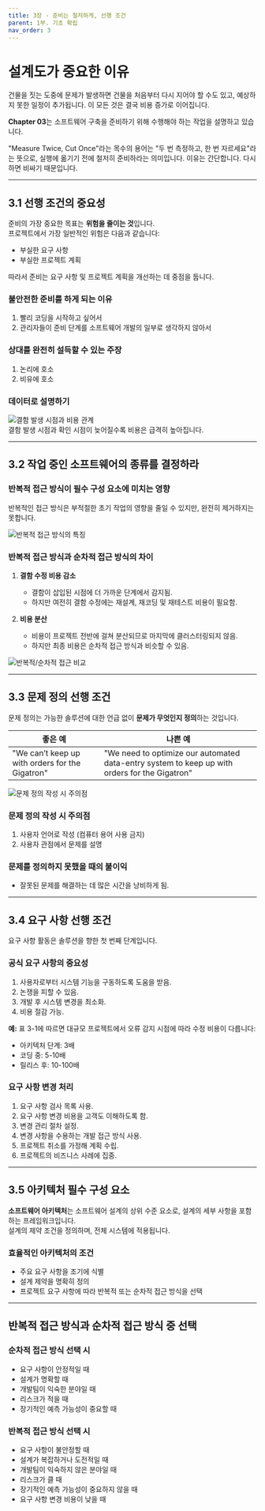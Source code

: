 ```yaml
---
title: 3장 - 준비는 철저하게, 선행 조건
parent: 1부. 기초 확립
nav_order: 3
---
```


# 설계도가 중요한 이유

건물을 짓는 도중에 문제가 발생하면 건물을 처음부터 다시 지어야 할 수도 있고, 예상하지 못한 일정이 추가됩니다. 이 모든 것은 결국 비용 증가로 이어집니다.

**Chapter 03**는 소프트웨어 구축을 준비하기 위해 수행해야 하는 작업을 설명하고 있습니다.

"Measure Twice, Cut Once"라는 목수의 용어는 "두 번 측정하고, 한 번 자르세요"라는 뜻으로, 실행에 옮기기 전에 철저히 준비하라는 의미입니다. 이유는 간단합니다. 다시 하면 비싸기 때문입니다.

---

## **3.1 선행 조건의 중요성**

준비의 가장 중요한 목표는 **위험을 줄이는 것**입니다.  
프로젝트에서 가장 일반적인 위험은 다음과 같습니다:

- 부실한 요구 사항
- 부실한 프로젝트 계획

따라서 준비는 요구 사항 및 프로젝트 계획을 개선하는 데 중점을 둡니다.

### **불안전한 준비를 하게 되는 이유**
1. 빨리 코딩을 시작하고 싶어서
2. 관리자들이 준비 단계를 소프트웨어 개발의 일부로 생각하지 않아서

### **상대를 완전히 설득할 수 있는 주장**
1. 논리에 호소
2. 비유에 호소

### **데이터로 설명하기**

![결함 발생 시점과 비용 관계](https://blog.kakaocdn.net/dn/drZqnc/btsLz1ZykJ8/UvjknQHJ7IwLuf08iQfYhk/img.png)  
결함 발생 시점과 확인 시점이 늦어질수록 비용은 급격히 높아집니다.

---

## **3.2 작업 중인 소프트웨어의 종류를 결정하라**

### **반복적 접근 방식이 필수 구성 요소에 미치는 영향**
반복적인 접근 방식은 부적절한 초기 작업의 영향을 줄일 수 있지만, 완전히 제거하지는 못합니다.

![반복적 접근 방식의 특징](https://blog.kakaocdn.net/dn/bnPSix/btsLyxx9JSn/dOMgEPoWKAKQcKaTCspdS0/img.png)

### **반복적 접근 방식과 순차적 접근 방식의 차이**
1. **결함 수정 비용 감소**  
   - 결함이 삽입된 시점에 더 가까운 단계에서 감지됨.
   - 하지만 여전히 결함 수정에는 재설계, 재코딩 및 재테스트 비용이 필요함.

2. **비용 분산**  
   - 비용이 프로젝트 전반에 걸쳐 분산되므로 마지막에 클러스터링되지 않음.
   - 하지만 최종 비용은 순차적 접근 방식과 비슷할 수 있음.

![반복적/순차적 접근 비교](https://blog.kakaocdn.net/dn/Xexzn/btsLzYBNYRf/tUsilTnHflPQWgNQpNYwV1/img.png)

---

## **3.3 문제 정의 선행 조건**

문제 정의는 가능한 솔루션에 대한 언급 없이 **문제가 무엇인지 정의**하는 것입니다.

| **좋은 예**                                  | **나쁜 예**                                                      |
|---------------------------------------------|-------------------------------------------------------------------|
| "We can’t keep up with orders for the Gigatron" | "We need to optimize our automated data-entry system to keep up with orders for the Gigatron" |

![문제 정의 작성 시 주의점](https://blog.kakaocdn.net/dn/bZAe4M/btsLx1zw4DO/s4dXSnWq7UzcqkEbHYlVuK/img.png)

### **문제 정의 작성 시 주의점**
1. 사용자 언어로 작성 (컴퓨터 용어 사용 금지)
2. 사용자 관점에서 문제를 설명

### **문제를 정의하지 못했을 때의 불이익**
- 잘못된 문제를 해결하는 데 많은 시간을 낭비하게 됨.

---

## **3.4 요구 사항 선행 조건**

요구 사항 활동은 솔루션을 향한 첫 번째 단계입니다.

### **공식 요구 사항의 중요성**
1. 사용자로부터 시스템 기능을 구동하도록 도움을 받음.
2. 논쟁을 피할 수 있음.
3. 개발 후 시스템 변경을 최소화.
4. 비용 절감 가능.

**예:**
표 3-1에 따르면 대규모 프로젝트에서 오류 감지 시점에 따라 수정 비용이 다릅니다:
- 아키텍처 단계: 3배
- 코딩 중: 5-10배
- 릴리스 후: 10-100배

### **요구 사항 변경 처리**
1. 요구 사항 검사 목록 사용.
2. 요구 사항 변경 비용을 고객도 이해하도록 함.
3. 변경 관리 절차 설정.
4. 변경 사항을 수용하는 개발 접근 방식 사용.
5. 프로젝트 취소를 가정해 계획 수립.
6. 프로젝트의 비즈니스 사례에 집중.

---

## **3.5 아키텍처 필수 구성 요소**

**소프트웨어 아키텍처**는 소프트웨어 설계의 상위 수준 요소로, 설계의 세부 사항을 포함하는 프레임워크입니다.  
설계의 제약 조건을 정의하며, 전체 시스템에 적용됩니다.

### **효율적인 아키텍처의 조건**
- 주요 요구 사항을 조기에 식별
- 설계 제약을 명확히 정의
- 프로젝트 요구 사항에 따라 반복적 또는 순차적 접근 방식을 선택

---

## **반복적 접근 방식과 순차적 접근 방식 중 선택**

### **순차적 접근 방식 선택 시**
- 요구 사항이 안정적일 때
- 설계가 명확할 때
- 개발팀이 익숙한 분야일 때
- 리스크가 적을 때
- 장기적인 예측 가능성이 중요할 때

### **반복적 접근 방식 선택 시**
- 요구 사항이 불안정할 때
- 설계가 복잡하거나 도전적일 때
- 개발팀이 익숙하지 않은 분야일 때
- 리스크가 클 때
- 장기적인 예측 가능성이 중요하지 않을 때
- 요구 사항 변경 비용이 낮을 때
